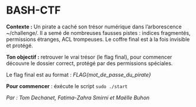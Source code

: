 # BASH-CTF⠀⠀⠀⠀⠀⠀⠀⠀⠀⠀⠀⠀⠀⠀⠀

**Contexte :**
Un pirate a caché son trésor numérique dans l’arborescence ~/challenge/. 
Il a semé de nombreuses fausses pistes : indices fragmentés, permissions étranges, ACL trompeuses. Le coffre final est à la fois invisible et protégé. 

**Ton objectif :** retrouver le vrai trésor (le flag final), pour commencer découvre le dossier correct, protégé par des permissions spéciales.

Le flag final est au format : *FLAG{mot_de_passe_du_pirate}* 

**Pour commencer** : éxécute le script `sudo ./start`



*Par : Tom Dechanet, Fatima-Zahra Smirni et Maëlle Buhon*
